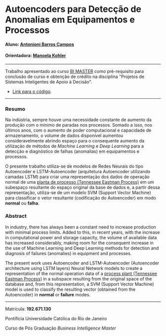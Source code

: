 # Autoencoders para Detecção de Anomalias em Equipamentos e Processos

#### Aluno: [Antonioni Barros Campos](https://github.com/antonionicampos)
#### Orientadora: [Manoela Kohler](https://github.com/manoelakohler)

---

Trabalho apresentado ao curso [BI MASTER](https://ica.puc-rio.ai/bi-master) como pré-requisito para conclusão de curso e obtenção de crédito na disciplina "Projetos de Sistemas Inteligentes de Apoio à Decisão".

- [Link para o código](https://github.com/antonionicampos/anomaly-detection).

---

### Resumo

Na indústria, sempre houve uma necessidade constante de aumento da produção com o mínimo de paradas nos processos. Somado a isso, nos últimos anos, com o aumento de poder computacional e capacidade de armazenamento, o volume de dados disponível aumentou consideravelmente abrindo espaço para o consequente aumento da utilização de métodos de *Machine Learning* e *Deep Learning* para a detecção e diagnóstico de falhas (anomalias) em equipamentos e processos.

O presente trabalho utiliza-se de modelos de Redes Neurais do tipo Autoencoder e LSTM-Autoencoder (arquitetura Autoencoder utilizando camadas LSTM) para criar uma representação dos dados de operação normal de uma [planta de processo (Tennessee Eastman Process)](./dataset.md) em um subespaço resultante do espaço original da base de dados e, a partir dessa representação, utiliza-se de um modelo SVM (Support Vector Machine) para classificar o vetor resultante (codificação do Autoencoder) em modo **normal** ou **falha**.

### Abstract <!-- Opcional! Caso não aplicável, remover esta seção -->

In industry, there has always been a constant need to increase production with minimal process limits. Added to this, in recent years, with the increase in computational power and storage capacity, the volume of available data has increased considerably, making room for the consequent increase in the use of Machine Learning and Deep Learning methods for detection and diagnosis of failures (anomalies) in equipment and processes.

The present work uses Autoencoder and LSTM-Autoencoder (Autoencoder architecture using LSTM layers) Neural Network models to create a representation of the normal operation data of a [process plant (Tennessee Eastman Process)](./dataset.md) in a subspace resulting from the original space of the database and, from this representation, a SVM (Support Vector Machine) model is used to classify the resulting vector (obtained from the Autoencoder) in **normal** or **failure** modes. 

---

Matrícula: **192.671.130**

Pontifícia Universidade Católica do Rio de Janeiro

Curso de Pós Graduação *Business Intelligence Master*
